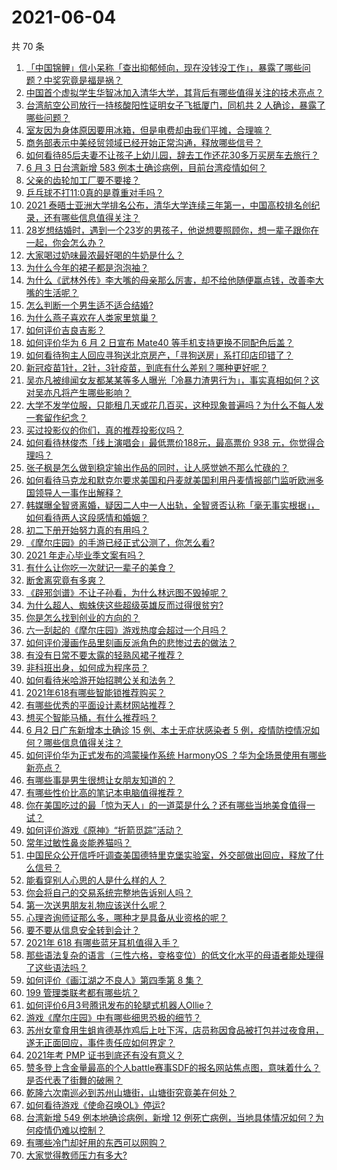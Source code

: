 # 2021-06-04

共 70 条

<!-- BEGIN -->
<!-- 最后更新时间 Fri Jun 04 2021 07:38:11 GMT+0800 (China Standard Time) -->

1. [「中国锦鲤」信小呆称「查出抑郁倾向，现在没钱没工作」，暴露了哪些问题？中奖究竟是福是祸？](https://www.zhihu.com/question/462894547)
2. [中国首个虚拟学生华智冰加入清华大学，其背后有哪些值得关注的技术亮点？](https://www.zhihu.com/question/462748133)
3. [台湾航空公司放行一持核酸阳性证明女子飞抵厦门，同机共 2
   人确诊，暴露了哪些问题？](https://www.zhihu.com/question/462921250)
4. [室友因为身体原因要用冰箱，但是电费却由我们平摊，合理嘛？](https://www.zhihu.com/question/420797339)
5. [商务部表示中美经贸领域已经开始正常沟通，释放哪些信号？](https://www.zhihu.com/question/462954119)
6. [如何看待85后夫妻不让孩子上幼儿园，辞去工作还花30多万买房车去旅行？](https://www.zhihu.com/question/462817977)
7. [6 月 3 日台湾新增 583 例本土确诊病例，目前台湾疫情如何？](https://www.zhihu.com/question/462951292)
8. [父亲的齿轮加工厂要不要接？](https://www.zhihu.com/question/450893153)
9. [乒乓球不打11:0真的是尊重对手吗？](https://www.zhihu.com/question/456861730)
10. [2021
    泰晤士亚洲大学排名公布，清华大学连续三年第一，中国高校排名创纪录，还有哪些信息值得关注？](https://www.zhihu.com/question/462798197)
11. [28岁想结婚时，遇到一个23岁的男孩子，他说想要照顾你，想一辈子跟你在一起，你会怎么办？](https://www.zhihu.com/question/462023937)
12. [大家喝过奶味最浓最好喝的牛奶是什么？](https://www.zhihu.com/question/300989157)
13. [为什么今年的裙子都是泡泡袖？](https://www.zhihu.com/question/397465205)
14. [为什么《武林外传》李大嘴的母亲那么厉害，却不给他随便赢点钱，改善李大嘴的生活呢？](https://www.zhihu.com/question/457235719)
15. [怎么判断一个男生适不适合结婚?](https://www.zhihu.com/question/374079870)
16. [为什么燕子喜欢在人类家里筑巢？](https://www.zhihu.com/question/61879411)
17. [如何评价吉良吉影？](https://www.zhihu.com/question/23771796)
18. [如何评价华为 6 月 2 日宣布 Mate40
    等手机支持更换不同配色后盖？](https://www.zhihu.com/question/462906466)
19. [如何看待狗主人回应寻狗送北京房产，「寻狗送房」系打印店印错了？](https://www.zhihu.com/question/462885049)
20. [新冠疫苗1针，2针，3针疫苗，到底有什么差别？哪种更好呢？](https://www.zhihu.com/question/460259200)
21. [吴亦凡被绯闻女友都某某等多人曝光「冷暴力渣男行为」，事实真相如何？这对吴亦凡将产生哪些影响？](https://www.zhihu.com/question/462797581)
22. [大学不发学位服，只能租几天或花几百买，这种现象普遍吗？为什么不每人发一套留作纪念？](https://www.zhihu.com/question/461692269)
23. [买过投影仪的你们，真的推荐投影仪吗？](https://www.zhihu.com/question/437319206)
24. [如何看待林俊杰「线上演唱会」最低票价188元，最高票价 938
    元，你觉得合理吗？](https://www.zhihu.com/question/462572669)
25. [张子枫是怎么做到稳定输出作品的同时，让人感觉她不那么忙碌的？](https://www.zhihu.com/question/457151092)
26. [如何看待马克龙和默克尔要求美国和丹麦就美国利用丹麦情报部门监听欧洲多国领导人一事作出解释？](https://www.zhihu.com/question/462544852)
27. [韩媒曝全智贤离婚，疑因二人中一人出轨，全智贤否认称「毫无事实根据」，如何看待两人这段感情和婚姻？](https://www.zhihu.com/question/462889562)
28. [初二下册开始努力真的有用吗？](https://www.zhihu.com/question/455855332)
29. [《摩尔庄园》的手游已经正式公测了，你怎么看?](https://www.zhihu.com/question/364430672)
30. [2021 年走心毕业季文案有吗？](https://www.zhihu.com/question/460634739)
31. [有什么让你吃一次就记一辈子的美食？](https://www.zhihu.com/question/442763529)
32. [断舍离究竟有多爽？](https://www.zhihu.com/question/446430795)
33. [《辟邪剑谱》不让子孙看，为什么林远图不毁掉呢？](https://www.zhihu.com/question/462706805)
34. [为什么超人、蜘蛛侠这些超级英雄反而过得很贫穷?](https://www.zhihu.com/question/460278007)
35. [你是怎么找到创业的方向的？](https://www.zhihu.com/question/25857988)
36. [六一刮起的《摩尔庄园》游戏热度会超过一个月吗？](https://www.zhihu.com/question/462627134)
37. [如何评价漫画作品里刻画反派角色的悲惨过去的做法？](https://www.zhihu.com/question/462901330)
38. [有没有日常不要太露的轻熟风裙子推荐？](https://www.zhihu.com/question/323077384)
39. [非科班出身，如何成为程序员？](https://www.zhihu.com/question/22426146)
40. [如何看待米哈游开始招聘公关和法务？](https://www.zhihu.com/question/462619970)
41. [2021年618有哪些智能锁推荐购买？](https://www.zhihu.com/question/462783325)
42. [有哪些优秀的平面设计素材网站推荐？](https://www.zhihu.com/question/20396362)
43. [想买个智能马桶，有什么推荐吗？](https://www.zhihu.com/question/399692624)
44. [6 月2 日广东新增本土确诊 15 例、本土无症状感染者 5
    例，疫情防控情况如何？哪些信息值得关注？](https://www.zhihu.com/question/462877155)
45. [如何评价华为正式发布的鸿蒙操作系统 HarmonyOS
    ？华为全场景使用有哪些新亮点？](https://www.zhihu.com/question/462809074)
46. [有哪些事是男生很想让女朋友知道的？](https://www.zhihu.com/question/426854994)
47. [有哪些性价比高的笔记本电脑值得推荐？](https://www.zhihu.com/question/322974536)
48. [你在美国吃过的最「惊为天人」的一道菜是什么？还有哪些当地美食值得一试？](https://www.zhihu.com/question/460654800)
49. [如何评价游戏《原神》“折箭觅踪”活动？](https://www.zhihu.com/question/461653474)
50. [常年过敏性鼻炎能养猫吗？](https://www.zhihu.com/question/462337268)
51. [中国民众公开信呼吁调查美国德特里克堡实验室，外交部做出回应，释放了什么信号？](https://www.zhihu.com/question/462767186)
52. [能看穿别人心思的人是什么样的人？](https://www.zhihu.com/question/27095943)
53. [你会将自己的交易系统完整地告诉别人吗？](https://www.zhihu.com/question/462350634)
54. [第一次送男朋友礼物应该送什么呢？](https://www.zhihu.com/question/320207842)
55. [心理咨询师证那么多，哪种才是具备从业资格的呢？](https://www.zhihu.com/question/454026159)
56. [要不要从信息安全转到会计？](https://www.zhihu.com/question/461034988)
57. [2021年 618 有哪些蓝牙耳机值得入手？](https://www.zhihu.com/question/457255296)
58. [那些语法复杂的语言（三性六格，变格变位）的低文化水平的母语者能处理得了这些语法吗？](https://www.zhihu.com/question/461259217)
59. [如何评价《画江湖之不良人》第四季第 8 集？](https://www.zhihu.com/question/461641669)
60. [199 管理类联考都有哪些坑？](https://www.zhihu.com/question/312937027)
61. [如何评价6月3号腾讯发布的轮腿式机器人Ollie？](https://www.zhihu.com/question/462906299)
62. [游戏《摩尔庄园》中有哪些细思恐极的细节？](https://www.zhihu.com/question/334609345)
63. [苏州女童食用生蛆肯德基炸鸡后上吐下泻，店员称因食品被打包并过夜食用，遂无正面回应，事件责任应如何界定？](https://www.zhihu.com/question/462747978)
64. [2021年考 PMP 证书到底还有没有意义？](https://www.zhihu.com/question/439863354)
65. [赞多登上含金量最高的个人battle赛事SDF的报名网站焦点图，意味着什么？是否代表了街舞的破圈？](https://www.zhihu.com/question/462783297)
66. [乾隆六次南巡必到苏州山塘街，山塘街究竟美在何处？](https://www.zhihu.com/question/462338067)
67. [如何看待游戏《使命召唤OL》停运?](https://www.zhihu.com/question/462358079)
68. [台湾新增 549 例本地确诊病例，新增 12
    例死亡病例，当地具体情况如何？为何疫情仍难以控制？](https://www.zhihu.com/question/462760470)
69. [有哪些冷门却好用的东西可以网购？](https://www.zhihu.com/question/31755025)
70. [大家觉得教师压力有多大?](https://www.zhihu.com/question/458760853)

<!-- END -->
